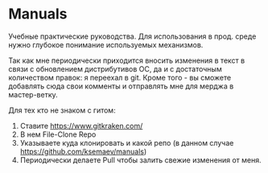 # Manuals
Учебные практические руководства. Для использования в прод. среде нужно глубокое понимание используемых механизмов.

Так как мне периодически приходится вносить изменения в текст в связи с обновлением дистрибутивов ОС, да и с достаточным количеством правок: я переехал в git.
Кроме того - вы сможете добавлять сюда свои комменты и отправлять мне для мерджа в мастер-ветку.


Для тех кто не знаком с гитом:
1) Ставите https://www.gitkraken.com/
2) В нем File-Clone Repo
3) Указываете куда клонировать и какой репо (в данном случае https://github.com/ksemaev/manuals)
4) Периодически делаете Pull чтобы залить свежие изменения от меня.

